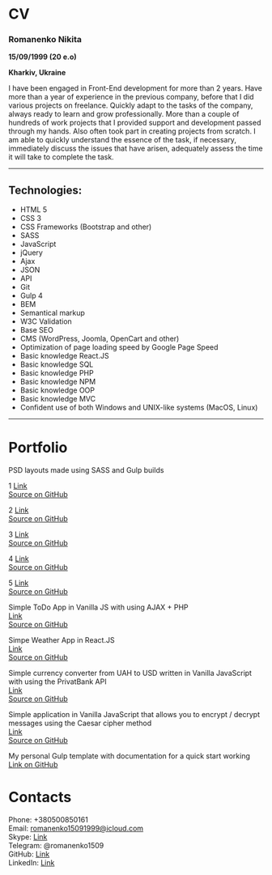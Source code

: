 # CV
### Romanenko Nikita

**15/09/1999 (20 e.o)**

**Kharkiv, Ukraine**

I have been engaged in Front-End development for more than 2 years. Have more than a year of experience in the previous company, before that I did various projects on freelance. Quickly adapt to the tasks of the company, always ready to learn and grow professionally. More than a couple of hundreds of work projects that I provided support and development passed through my hands. Also often took part in creating projects from scratch. I am able to quickly understand the essence of the task, if necessary, immediately discuss the issues that have arisen, adequately assess the time it will take to complete the task.

---

## Technologies:

- HTML 5
- CSS 3
- CSS Frameworks (Bootstrap and other)
- SASS
- JavaScript
- jQuery
- Ajax
- JSON
- API
- Git
- Gulp 4
- BEM
- Semantical markup
- W3C Validation
- Base SEO
- CMS (WordPress, Joomla, OpenCart and other)
- Optimization of page loading speed by Google Page Speed
- Basic knowledge React.JS
- Basic knowledge SQL
- Basic knowledge PHP
- Basic knowledge NPM
- Basic knowledge OOP
- Basic knowledge MVC
- Confident use of both Windows and UNIX-like systems (MacOS, Linux)

---
# Portfolio

PSD layouts made using SASS and Gulp builds

1 [Link](https://romanenko1509.github.io/PSD_Lambda/)  
[Source on GitHub](https://github.com/romanenko1509/PSD_Lambda)
  
2 [Link](https://romanenko1509.github.io/PSD_Claymore/)  
[Source on GitHub](https://github.com/romanenko1509/PSD_Claymore)

3 [Link](https://romanenko1509.github.io/PSD_MyCompany/)  
[Source on GitHub](https://github.com/romanenko1509/PSD_MyCompany)

4 [Link](https://romanenko1509.github.io/PSD_Marble/)  
[Source on GitHub](https://github.com/romanenko1509/PSD_Marble)

5 [Link](https://romanenko1509.github.io/PSD_Mark/)  
[Source on GitHub](https://github.com/romanenko1509/PSD_Mark)

Simple ToDo App in Vanilla JS with using AJAX + PHP  
[Link](http://romanenko1509.zzz.com.ua/to-do/)  
[Source on GitHub](https://github.com/romanenko1509/ToDoApp)

Simpe Weather App in React.JS  
[Link](https://romanenko1509.github.io/reactWeatherApp/)  
[Source on GitHub](https://github.com/romanenko1509/reactWeatherApp)

Simple currency converter from UAH to USD written in Vanilla JavaScript with using the PrivatBank API  
[Link](https://romanenko1509.github.io/ExchangeRates/)  
[Source on GitHub](https://github.com/romanenko1509/ExchangeRates)

Simple application in Vanilla JavaScript that allows you to encrypt / decrypt messages using the Caesar cipher method  
[Link](https://romanenko1509.github.io/CaesarCipher/)  
[Source on GitHub](https://github.com/romanenko1509/CaesarCipher)

My personal Gulp template with documentation for a quick start working  
[Link on GitHub](https://github.com/romanenko1509/gulpBasicTemplate)

# Contacts

Phone: +380500850161  
Email: romanenko15091999@icloud.com  
Skype: [Link](https://join.skype.com/invite/fAhLX2Kuntxu)  
Telegram: @romanenko1509  
GitHub: [Link](https://github.com/romanenko1509)  
LinkedIn: [Link](https://www.linkedin.com/in/romanenko1509/)  
